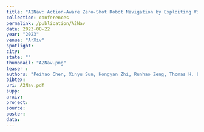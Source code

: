 ```yaml
---
title: "A2Nav: Action-Aware Zero-Shot Robot Navigation by Exploiting Vision-and-Language Ability of Foundation Models"
collection: conferences
permalink: /publication/A2Nav
date: 2023-08-22
year: "2023"
venue: "ArXiv"
spotlight:
city: 
state: ""
thumbnail: "A2Nav.png"
teaser : 
authors: "Peihao Chen, Xinyu Sun, Hongyan Zhi, Runhao Zeng, Thomas H. Li, Gaowen Liu, Mingkui Tan, Chuang Gan"
bibtex:
uri: A2Nav.pdf
supp:
arxiv: 
project:
source:
poster: 
data:
---
```

